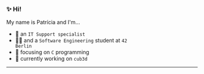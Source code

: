 ### ✨ Hi!

My name is Patrícia and I'm...
* 🔧 an <code>IT Support specialist</code>
* 👩‍💻 and a <code>Software Engineering</code> student at <code>42 Berlin</code> 
* 🌱 focusing on <code>C</code> programming 
* 🔭 currently working on <code>cub3d</code> 

---
